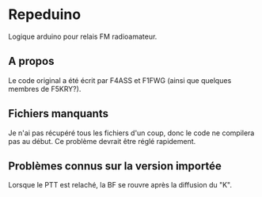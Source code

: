 # Repeduino
Logique arduino pour relais FM radioamateur.

## A propos
Le code original a été écrit par F4ASS et F1FWG (ainsi que quelques membres
de F5KRY?).

## Fichiers manquants
Je n'ai pas récupéré tous les fichiers d'un coup, donc le code ne compilera
pas au début. Ce problème devrait être réglé rapidement.

## Problèmes connus sur la version importée
Lorsque le PTT est relaché, la BF se rouvre après la diffusion du "K".


